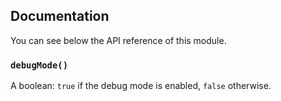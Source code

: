 ## Documentation

You can see below the API reference of this module.

### `debugMode()`
A boolean: `true` if the debug mode is enabled, `false` otherwise.

